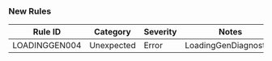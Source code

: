### New Rules

Rule ID | Category | Severity | Notes
--------|----------|----------|-------
LOADINGGEN004 | Unexpected | Error | LoadingGenDiagnostics